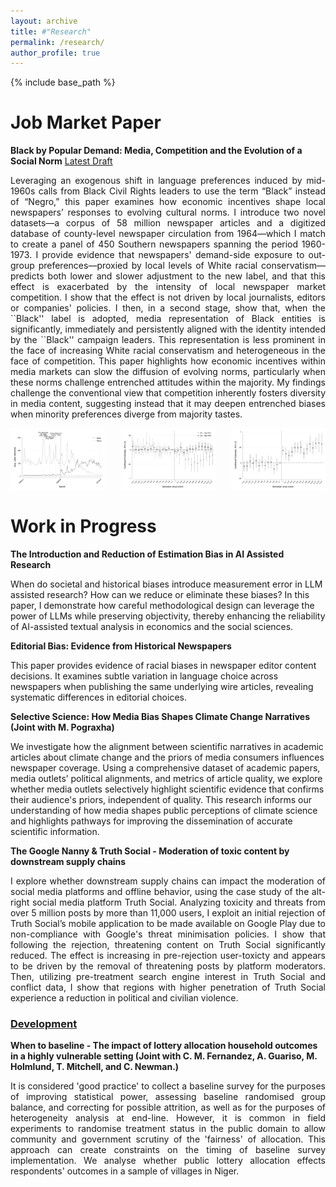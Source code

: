 ```yaml
---
layout: archive
title: #"Research"
permalink: /research/
author_profile: true
---
```


{% include base_path %}
<h1 style="font-size: 2em; font-weight: bold;">Job Market Paper</h1>

**Black by Popular Demand: Media, Competition and the Evolution of a Social Norm**
[Latest Draft](https://www.dropbox.com/scl/fi/hdodm67cf3bktvvul2vwg/Black-by-Popular-Demand-Draft-November-2024.pdf?rlkey=lf9q0sgqb9yew5fiibkbopkvl&st=h05exesu&dl=0)

<p style="text-align: justify;">
Leveraging an exogenous shift in language preferences induced by mid-1960s calls from Black Civil Rights leaders to use the term “Black” instead of “Negro,” this paper examines how economic incentives shape local newspapers’ responses to evolving cultural norms. I introduce two novel datasets—a corpus of 58 million newspaper articles and a digitized database of county-level newspaper circulation from 1964—which I match to create a panel of 450 Southern newspapers spanning the period 1960-1973. I provide evidence that newspapers' demand-side exposure to out-group preferences—proxied by local levels of White racial conservatism—predicts both lower and slower adjustment to the new label, and that this effect is exacerbated by the intensity of local newspaper market competition. I show that the effect is not driven by local journalists, editors or companies' policies. I then, in a second stage, show that, when the ``Black'' label is adopted, media representation of Black entities is significantly, immediately and persistently aligned with the identity intended by the ``Black'' campaign leaders. This representation is less prominent in the face of increasing White racial conservatism and heterogeneous in the face of competition. This paper highlights how economic incentives within media markets can slow the diffusion of evolving norms, particularly when these norms challenge entrenched attitudes within the majority. My findings challenge the conventional view that competition inherently fosters diversity in media content, suggesting instead that it may deepen entrenched biases when minority preferences diverge from majority tastes.
</p>

<p style="display: flex; justify-content: space-between;">
  <img src="/images/race_dict_monthly_pres.svg" alt="Race Dictionary Monthly" style="width: 30%;">
  <img src="/images/V589_event_Q1_Q4.svg" alt="Event Study Q1-Q4" style="width: 30%;">
 <img src="/images/ES - pos_agency_pos_sent_Local.svg" alt="Race Dictionary Monthly" style="width: 30%;">
</p>



<h1 style="font-size: 2em; font-weight: bold;">Work in Progress</h1>

**The Introduction and Reduction of Estimation Bias in AI Assisted Research**

 When do societal and historical biases introduce measurement error in LLM assisted research? How can we reduce or eliminate these biases? In this paper, I demonstrate how careful methodological design can leverage the power of LLMs while preserving objectivity, thereby enhancing the reliability of AI-assisted textual analysis in economics and the social sciences.

**Editorial Bias: Evidence from Historical Newspapers**

This paper provides evidence of racial biases in newspaper editor content decisions. It examines subtle variation in language choice across newspapers when publishing the same underlying wire articles, revealing systematic differences in editorial choices. 

**Selective Science: How Media Bias Shapes Climate Change Narratives (Joint with M. Pograxha)**

We investigate how the alignment between scientific narratives in academic articles about climate change and the priors of media consumers influences newspaper coverage. Using a comprehensive dataset of academic papers, media outlets’ political alignments, and metrics of article quality, we explore whether media outlets selectively highlight scientific evidence that confirms their audience's priors, independent of quality.  This research informs our understanding of how media shapes public perceptions of climate science and highlights pathways for improving the dissemination of accurate scientific information.

**The Google Nanny & Truth Social - Moderation of toxic content by downstream supply chains**

<p style="text-align: justify;">
I explore whether downstream supply chains can impact the moderation of social media platforms and offline behavior, using the case study of the alt-right social media platform Truth Social. Analyzing toxicity and threats from over 5 million posts by more than 11,000 users, I exploit an initial rejection of Truth Social’s mobile application to be made available on Google Play due to non-compliance with Google's threat minimisation policies. I show that following the rejection, threatening content on Truth Social significantly reduced. The effect is increasing in pre-rejection user-toxicty and appears to be driven by the removal of threatening posts by platform moderators. Then, utilizing pre-treatment search engine interest in Truth Social and conflict data, I show that regions with higher penetration of Truth Social experience a reduction in political and civilian violence.
</p>


### <u>Development</u>
**When to baseline - The impact of lottery allocation household outcomes in a highly vulnerable setting (Joint with C. M. Fernandez, A. Guariso, M. Holmlund, T. Mitchell, and C. Newman.)**

<p style="text-align: justify;">
It is considered 'good practice' to collect a baseline survey for the purposes of improving statistical power, assessing baseline randomised group balance, and correcting for possible attrition, as well as for the purposes of heterogeneity analysis at end-line. However, it is common in field experiments to randomise treatment status in the public domain to allow community and government scrutiny of the 'fairness' of allocation. This approach can create constraints on the timing of baseline survey implementation. We analyse whether public lottery allocation effects respondents' outcomes in a sample of villages in Niger.
</p>
